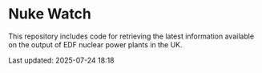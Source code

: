 # Nuke Watch

This repository includes code for retrieving the latest information available on the output of EDF nuclear power plants in the UK.

Last updated: 2025-07-24 18:18